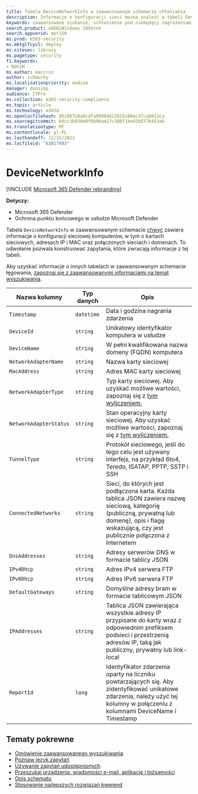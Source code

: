 ```yaml
---
title: Tabela DeviceNetworkInfo w zaawansowanym schemacie chłoniania
description: Informacje o konfiguracji sieci można znaleźć w tabeli DeviceNetworkInfo zaawansowanego schematu wyszukiwania
keywords: zaawansowane szukanie, schłonienie pod niebędący zagrożeniami, Microsoft 365 Defender, microsoft 365, m365, wyszukiwanie, zapytanie, telemetria, informacje o schemacie, kusto, tabela, kolumna, typ danych, opis, machinenetworkinfo, DeviceNetworkInfo, urządzenie, komputer, mac, ip, adapter, dns, dns, brama, klienta
search.product: eADQiWindows 10XVcnh
search.appverid: met150
ms.prod: m365-security
ms.mktglfcycl: deploy
ms.sitesec: library
ms.pagetype: security
f1.keywords:
- NOCSH
ms.author: maccruz
author: schmurky
ms.localizationpriority: medium
manager: dansimp
audience: ITPro
ms.collection: m365-security-compliance
ms.topic: article
ms.technology: m365d
ms.openlocfilehash: 86c087c8a8cdfa80904612625c08ec37ca6813ca
ms.sourcegitcommit: 6dcc3b039e0f0b9bae17c386f14ed2b577b453a6
ms.translationtype: MT
ms.contentlocale: pl-PL
ms.lasthandoff: 12/15/2021
ms.locfileid: "63017893"
---
```

# <a name="devicenetworkinfo"></a>DeviceNetworkInfo

[!INCLUDE [Microsoft 365 Defender rebranding](../includes/microsoft-defender.md)]


**Dotyczy:**
- Microsoft 365 Defender
- Ochrona punktu końcowego w usłudze Microsoft Defender



Tabela `DeviceNetworkInfo` w zaawansowanym schemacie [chwyć](advanced-hunting-overview.md) zawiera informacje o konfiguracji sieciowej komputerów, w tym o kartach sieciowych, adresach IP i MAC oraz połączonych sieciach i domenach. To odwołanie pozwala konstruować zapytania, które zwracają informacje z tej tabeli.

Aby uzyskać informacje o innych tabelach w zaawansowanym schemacie łęgowania, [zapoznaj się z zaawansowanymi informacjami na temat wyszukiwania](advanced-hunting-schema-tables.md).

| Nazwa kolumny | Typ danych | Opis |
|-------------|-----------|-------------|
| `Timestamp` | `datetime` | Data i godzina nagrania zdarzenia |
| `DeviceId` | `string` | Unikatowy identyfikator komputera w usłudze |
| `DeviceName` | `string` | W pełni kwalifikowana nazwa domeny (FQDN) komputera |
| `NetworkAdapterName` | `string` | Nazwa karty sieciowej |
| `MacAddress` | `string` | Adres MAC karty sieciowej |
| `NetworkAdapterType` | `string` | Typ karty sieciowej. Aby uzyskać możliwe wartości, zapoznaj się z [tym wyliczeniem.](/dotnet/api/system.net.networkinformation.networkinterfacetype) |
| `NetworkAdapterStatus` | `string` | Stan operacyjny karty sieciowej. Aby uzyskać możliwe wartości, zapoznaj się z [tym wyliczeniem.](/dotnet/api/system.net.networkinformation.operationalstatus) |
| `TunnelType` | `string` | Protokół sieciowego, jeśli do tego celu jest używany interfejs, na przykład 6to4, Teredo, ISATAP, PPTP, SSTP i SSH |
| `ConnectedNetworks` | `string` | Sieci, do których jest podłączona karta. Każda tablica JSON zawiera nazwę sieciową, kategorię (publiczną, prywatną lub domenę), opis i flagę wskazującą, czy jest publicznie połączona z Internetem |
| `DnsAddresses` | `string` | Adresy serwerów DNS w formacie tablicy JSON |
| `IPv4Dhcp` | `string` | Adres IPv4 serwera FTP |
| `IPv6Dhcp` | `string` | Adres IPv6 serwera FTP |
| `DefaultGateways` | `string` | Domyślne adresy bram w formacie tablicowym JSON |
| `IPAddresses` | `string` | Tablica JSON zawierająca wszystkie adresy IP przypisane do karty wraz z odpowiednim prefiksem podsieci i przestrzenią adresów IP, taką jak publiczny, prywatny lub link-local |
| `ReportId` | `long` | Identyfikator zdarzenia oparty na liczniku powtarzających się. Aby zidentyfikować unikatowe zdarzenia, należy użyć tej kolumny w połączeniu z kolumnami DeviceName i Timestamp |

## <a name="related-topics"></a>Tematy pokrewne
- [Omówienie zaawansowanego wyszukiwania](advanced-hunting-overview.md)
- [Poznaw język zapytań](advanced-hunting-query-language.md)
- [Używanie zapytań udostępnionych](advanced-hunting-shared-queries.md)
- [Przeszukaj urządzenia, wiadomości e-mail, aplikacje i tożsamości](advanced-hunting-query-emails-devices.md)
- [Opis schematu](advanced-hunting-schema-tables.md)
- [Stosowanie najlepszych rozwiązań kwerend](advanced-hunting-best-practices.md)